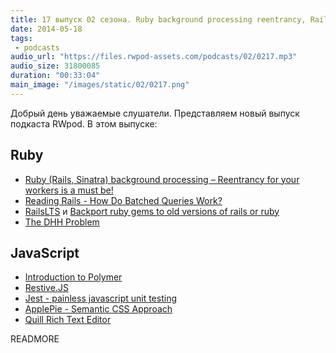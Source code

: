 ```yaml
---
title: 17 выпуск 02 сезона. Ruby background processing reentrancy, RailsLTS, Jest, ApplePie и прочее
date: 2014-05-18
tags:
 - podcasts
audio_url: "https://files.rwpod-assets.com/podcasts/02/0217.mp3"
audio_size: 31800085
duration: "00:33:04"
main_image: "/images/static/02/0217.png"
---
```


Добрый день уважаемые слушатели. Представляем новый выпуск подкаста RWpod. В этом выпуске:

## Ruby

 - [Ruby (Rails, Sinatra) background processing – Reentrancy for your workers is a must be!](http://dev.mensfeld.pl/2014/05/ruby-rails-sinatra-background-processing-reentrancy-for-your-workers-is-a-must-be/)
 - [Reading Rails - How Do Batched Queries Work?](http://monkeyandcrow.com/blog/reading_rails_how_do_batched_queries_work/)
 - [RailsLTS](https://railslts.com/) и [Backport ruby gems to old versions of rails or ruby](http://rubybackports.com/)
 - [The DHH Problem](http://codon.com/the-dhh-problem)

## JavaScript

 - [Introduction to Polymer](https://www.youtube.com/watch?v=8-Zq2KUN6jM)
 - [Restive.JS](http://restivejs.com/)
 - [Jest - painless javascript unit testing](http://facebook.github.io/jest/)
 - [ApplePie - Semantic CSS Approach](http://www.apppie.org/)
 - [Quill Rich Text Editor](http://quilljs.com/)

READMORE


